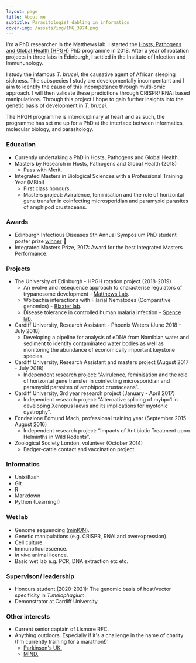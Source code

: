 ```yaml
---
layout: page
title: About me
subtitle: Parasitologist dabling in informatics
cover-img: /assets/img/IMG_3974.png
---
```


I'm a PhD researcher in the Matthews lab. I started the [Hosts, Pathogens and Global Health (HPGH)](https://www.ed.ac.uk/edinburgh-infectious-diseases/teaching/phd-programmes/hosts-pathogens-global-health) PhD programme in 2018. After a year of roatation projects in three labs in Edinburgh, I settled in the Institute of Infection and Immununology. 

I study the infamous _T. brucei_, the causative agent of African sleeping sickness. The subspecies I study are developmentally incompentant and I aim to identify the cause of this incompetance through multi-omic approach. I will then validate these predictions through CRISPR/ RNAi based manipulations. Through this project I hope to gain further insights into the genetic basis of development in _T. brucei_.  

The HPGH programme is interdiciplinary at heart and as such, the programme has set me up for a PhD at the interface between informatics, molecular biology, and parasitology.

### Education
* Currently undertaking a PhD in Hosts, Pathogens and Global Health.
* Masters by Research in Hosts, Pathogens and Global Health (2018)
  * Pass with Merit.
* Integrated Masters in Biological Sciences with a Professional Training Year (MBiol)
  * First class honours.
  * Masters project: Avirulence, feminisation and the role of horizontal gene transfer in coinfecting microsporidian and paramyxid parasites of amphipod crustaceans.

### Awards
  * Edinburgh Infectious Diseases 9th Annual Symposium PhD student poster prize [winner](https://www.ed.ac.uk/edinburgh-infectious-diseases/news/events-archive/9th-annual-edinburgh-infectious-diseases-symposium) 🥳
  * Integrated Masters Prize, 2017: Award for the best Integrated Masters Performance.
  
### Projects
* The University of Edinburgh - HPGH rotation project (2018-2019)
  * An evolve and resequence approach to characterise regulators of trypanosome development - [Matthews Lab](https://matthews.bio.ed.ac.uk).
  * Wolbachia interactions with Filarial Nematodes (Comparative genomics) - [Blaxter lab](http://www.nematodes.org/lab/).
  * Disease tolerance in controlled human malaria infection - [Spence lab](https://www.malariaimmunology.com/who-we-are).
* Cardiff University, Research Assistant - Phoenix Waters (June 2018 - July 2018)
  * Developing a pipeline for analysis of eDNA from Namibian water and sediment to identify contaminated water bodies as well as monitoring the abundance of economically important keystone species.  
* Cardiff University, Research Assistant and masters project (August 2017 - July 2018)
  * Independent research project: “Avirulence, feminisation and the role of horizontal gene transfer in coinfecting microsporidian and paramyxid parasites of amphipod crustaceans”.
* Cardiff University, 3rd year research project (January - April 2017)
  * Independent research project: “Alternative splicing of mybpc1 in developing Xenopus laevis and its implications for myotonic dystrophy”.
* Fondazione Edmund Mach, professional training year (September 2015 - August 2016)
  * Independent research project: “Impacts of Antibiotic Treatment upon Helminths in Wild Rodents”.
* Zoological Society London, volunteer (October 2014)
  * Badger-cattle contact and vaccination project.

### Informatics
* Unix/Bash
* Git
* R
* Markdown
* Python (Learning!)

### Wet lab
* Genome sequencing ([minION](https://goldrieve.github.io/2020-03-31-kitchen-genome/)).
* Genetic manipulations (e.g. CRISPR, RNAi and overexpression). 
* Cell culture.
* Immunoflourescence.
* _In vivo_ animal licence.
* Basic wet lab e.g. PCR, DNA extraction etc etc.

### Supervison/ leadership
* Honours student (2020-2021): The genomic basis of host/vector specificity in _T.melophagium_.
* Demonstrator at Cardiff University. 

### Other interests
* Current senior captain of Lismore RFC.
* Anything outdoors. Especially if it's a challenge in the name of charity (I'm currently training for a marathon!):
  * [Parkinson's UK.](https://www.justgiving.com/fundraising/guy-oldrieve)
  * [MIND.](https://www.justgiving.com/fundraising/ogahb)
